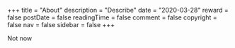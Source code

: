 +++
title = "About"
description = "Describe"
date = "2020-03-28"
reward = false
postDate = false
readingTime = false
comment = false
copyright = false
nav = false
sidebar = false
+++

Not now
